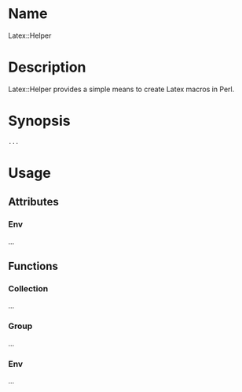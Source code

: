 Name
====
Latex::Helper

Description
===========
Latex::Helper provides a simple means to create Latex macros in Perl.

Synopsis
========

    ...

Usage
=====

Attributes
----------
### Env
...

Functions
---------

### Collection
...
### Group
...
### Env
...
